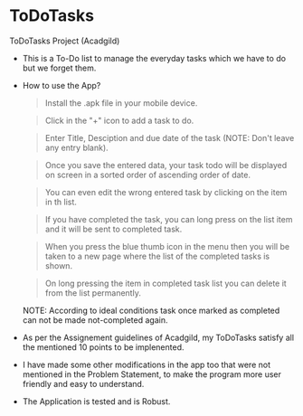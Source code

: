 # ToDoTasks
ToDoTasks Project (Acadgild)
- This is a To-Do list to manage the everyday tasks which we have to do but we forget them.
- How to use the App?
    > Install the .apk file in your mobile device.
    
    > Click in the "+" icon to add a task to do.
    
    > Enter Title, Desciption and due date of the task (NOTE: Don't leave any entry blank).
    
    > Once you save the entered data, your task todo will be displayed on screen in a sorted order of ascending order of date.
    
    > You can even edit the wrong entered task by clicking on the item in th list.
    
    > If you have completed the task, you can long press on the list item and it will be sent to completed task.
    
    > When you press the blue thumb icon in the menu then you will be taken to a new page where the list of the completed tasks is shown.
    
    > On long pressing the item in completed task list you can delete it from the list permanently.
    
    NOTE: According to ideal conditions task once marked as completed can not be made not-completed again.
    
    
- As per the Assignement guidelines of Acadgild, my ToDoTasks satisfy all the mentioned 10 points to be implenented.
- I have made some other modifications in the app too that were not mentioned in the Problem Statement, to make the program more user friendly and easy to understand.
- The Application is tested and is Robust.
